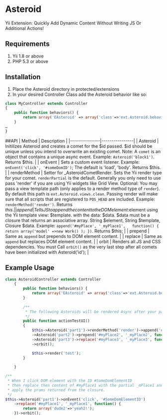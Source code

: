 Asteroid
========

Yii Extension: Quickly Add Dynamic Content Without Writing JS Or Additional Actions!

## Requirements
1. Yii 1.8 or above
2. PHP 5.3 or above

## Installation
1. Place the Asteroid directory in protected/extensions
2. In your desired Controller Class add the Asteroid behavior like so:

```php
class MyController extends Controller
{
	public function behaviors() {
		return array('EAsteroid' => array('class'=>'ext.Asteroid.behaviors.EAsteroid'));
	}
…
}
```

##API
| Method  | Description  |
|---------------|----------------|
| Asteroid    |   Initilizes Asteroid and creates a comet for the $id passed. $id should be unique unless you intend to overwrite an existing comet. Note: A `comet` is an object that contains a unique async event. Example: `Asteroid('block1')`. Returns $this.  |
| onEvent    |   Sets a custom event listener. Example: `onEvent('click', '#someDomID')`; The default is 'load', 'body'. Returns $this. |
| renderMethod  | Setter for _AsteroidCometRender. Sets the Yii render type for your comet. `renderPartial` is the default. Generally you only need to use pass 'render' if you are using Yii widgets like Grid View. Optional: You may pass a view template path (only applies to a render method type of `render`). By default this path is `ext.Asteroid.views.clean`. Passing render will make sure that all scripts that are registered to `POS_HEAD` are included. Example: `renderMethod('render')`. Returns $this. |
| append  | Tells JS to append the content to the DOM element :$element using the Yii template view: $template. with the data: $data. $data must be a closure that returns an associative array. String $element, String $template, Closure $data. Example: `append('#myPlace', '_myPlace1',   function() { return array('model' =>new Work() ); })`. Returns $this; |
| prepend  | Same as `append` but prepends to DOM element content.  |
| replace  | Same as `append` but replaces DOM element content.  |
| orbit  | Renders all JS and CSS dependencies. You must Call `orbit()` as the very last step after all comets have been initialized with Asteroid('id');  |

## Example Usage
```php
class AsteroidController extends Controller
	{
		public function behaviors() {
			return array('EAsteroid' => array('class'=>'ext.Asteroid.behaviors.EAsteroid'));
		}
		
		/**
		 * The following Asteroids will be rendered Async after your page has loaded.
		 */
		public function actionTestUI()
		{
			$this->Asteroid('part1')->renderMethod('render')->append('#myPlace', '_myPlace1',   function() { return array('model' =>new Work() ); } )
			->Asteroid('part2')->prepend('#myPlace2', '_myPlace2', function() { return array('dude2'=>'yeah2!'); } )
			->Asteroid('part3')->replace('#myPlace3', '_myPlace3', function() { return array('dude3'=>'yeah3!'); } )
			->orbit();

			$this->render('test');
		}	
		
	}
```

```php
/** 
 * When I click DOM element with the ID #SomeDomElementID 
 * then replace then content of #myPlace1 with the partial _mPlace1 and 
 * apply the prams returned from the closure.
 */
$this->Asteroid('part1')->onEvent('click', '#SomeDomElementID')	
	->replace('#myPlace1', '_myPlace1', function() { 
		return array('dude2'=>'yeah2!'); 
	})->orbit();
```
					